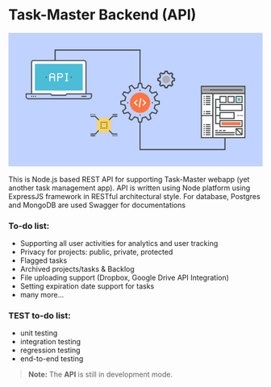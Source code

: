 # Task-Master Backend (API)

![REST API](https://raw.githubusercontent.com/humoyun/taskmaster-api/master/public/Rest-API.jpg)

This is Node.js based REST API for supporting Task-Master webapp (yet another task management app).
API is written using Node platform using ExpressJS framework in RESTful architectural style.
For database, Postgres and MongoDB are used
Swagger for documentations

### To-do list:

- Supporting all user activities for analytics and user tracking
- Privacy for projects: public, private, protected
- Flagged tasks
- Archived projects/tasks & Backlog
- File uploading support (Dropbox, Google Drive API Integration)
- Setting expiration date support for tasks
- many more...

### TEST to-do list:

- unit testing
- integration testing
- regression testing
- end-to-end testing

> **Note:** The **API** is still in development mode.

